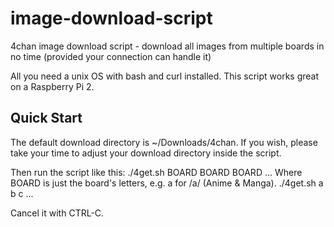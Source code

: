 # image-download-script
4chan image download script - download all images from multiple boards in no time (provided your connection can handle it)

All you need a unix OS with bash and curl installed.
This script works great on a Raspberry Pi 2.

Quick Start
-----------
The default download directory is ~/Downloads/4chan.
If you wish, please take your time to adjust your download directory inside the script.

Then run the script like this:
./4get.sh BOARD BOARD BOARD ...
Where BOARD is just the board's letters, e.g. a for /a/ (Anime & Manga).
./4get.sh a b c ...

Cancel it with CTRL-C.
